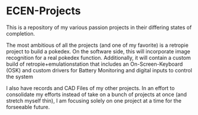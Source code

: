# ECEN-Projects
This is a repository of my various passion projects in their differing states of completion.

The most ambitious of all the projects (and one of my favorite) is a retropie project to build a pokedex. On the software side, this will incorporate image recognition for a real pokedex function. Additionally, it will contain a custom build of retropie+emulationstation that includes an On-Screen-Keyboard (OSK) and custom drivers for Battery Monitoring and digital inputs to control the system

I also have records and CAD Files of my other projects. In an effort to consolidate my efforts instead of take on a bunch of projects at once (and stretch myself thin), I am focusing solely on one project at a time for the forseeable future.
